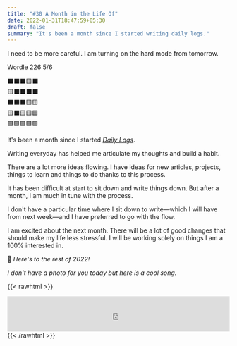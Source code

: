 ```yaml
---
title: "#30 A Month in the Life Of"
date: 2022-01-31T18:47:59+05:30
draft: false
summary: "It's been a month since I started writing daily logs."
---
```


I need to be more careful. I am turning on the hard mode from tomorrow.

Wordle 226 5/6

⬛⬛⬛🟨⬛\
🟨⬛⬛⬛⬛\
⬛⬛⬛🟨🟨\
🟨⬛🟨🟨🟩\
🟩🟩🟩🟩🟩

It's been a month since I started _[Daily Logs](/categories/daily-dose-of-pottekkat/)_.

Writing everyday has helped me articulate my thoughts and build a habit.

There are a lot more ideas flowing. I have ideas for new articles, projects, things to learn and things to do thanks to this process.

It has been difficult at start to sit down and write things down. But after a month, I am much in tune with the process.

I don't have a particular time where I sit down to write—which I will have from next week—and I have preferred to go with the flow.

I am excited about the next month. There will be a lot of good changes that should make my life less stressful. I will be working solely on things I am a 100% interested in.

🍻 _Here's to the rest of 2022!_

_I don't have a photo for you today but here is a cool song._

{{< rawhtml >}}

<iframe src="https://open.spotify.com/embed/track/32uXfxJERzv4RK1gMLXbOA?utm_source=generator&theme=0" width="100%" height="80" frameBorder="0" allowfullscreen="" allow="autoplay; clipboard-write; encrypted-media; fullscreen; picture-in-picture"></iframe>
{{< /rawhtml >}}
